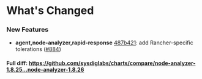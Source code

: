 # What's Changed

### New Features
- **agent,node-analyzer,rapid-response** [487b421](https://github.com/sysdiglabs/charts/commit/487b421c922e097047e5ca65c01cee466664daba): add Rancher-specific tolerations ([#884](https://github.com/sysdiglabs/charts/issues/884))

#### Full diff: https://github.com/sysdiglabs/charts/compare/node-analyzer-1.8.25...node-analyzer-1.8.26

